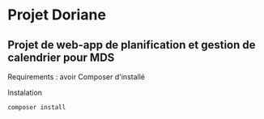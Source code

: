 # Projet Doriane
Projet de web-app de planification et gestion de calendrier pour MDS
---
Requirements : avoir Composer d'installé

Instalation
~~~bash
composer install
~~~

